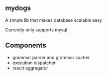 mydogs 
-----------

A simple lib that makes database scalable easy

Currently only supports mysql


## Components

* grammar parser and grammar cacher
* execution dispatcher
* result aggregator
